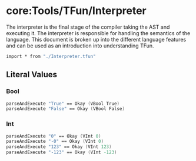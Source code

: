 # core:Tools/TFun/Interpreter

The interpreter is the final stage of the compiler taking the AST and executing it. The interpreter is responsible for handling the semantics of the language.  This document is broken up into the different language features and can be used as an introduction into understanding TFun. 

```fsharp xassert id=Import; style=exec
import * from "./Interpreter.tfun"
```

## Literal Values

### Bool

```fsharp xassert id=literalBool; use=Import
parseAndExecute "True" == Okay (VBool True)
parseAndExecute "False" == Okay (VBool False)
```

### Int

```fsharp xassert id=literalInt; use=Import
parseAndExecute "0" == Okay (VInt 0)
parseAndExecute "-0" == Okay (VInt 0)
parseAndExecute "123" == Okay (VInt 123)
parseAndExecute "-123" == Okay (VInt -123)
```


